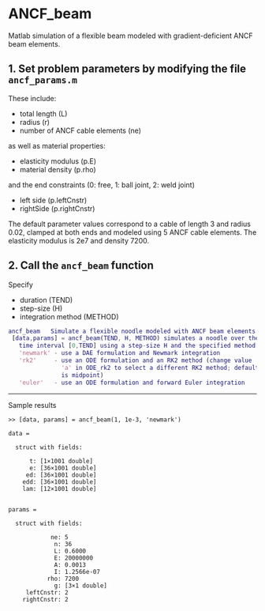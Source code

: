 # ANCF_beam

Matlab simulation of a flexible beam modeled with gradient-deficient ANCF beam elements.

## 1. Set problem parameters by modifying the file `ancf_params.m`  

These include:
  - total length (L)
  - radius (r)
  - number of ANCF cable elements (ne)
  
as well as material properties:
  - elasticity modulus (p.E)
  - material density (p.rho)
  
and the end constraints (0: free, 1: ball joint, 2: weld joint)
  - left side (p.leftCnstr)
  - rightSide (p.rightCnstr)

The default parameter values correspond to a cable of length 3 and radius 0.02, clamped at both ends and modeled using 5 ANCF cable elements.  The elasticity modulus is 2e7 and density 7200.

## 2. Call the `ancf_beam` function

Specify
  - duration (TEND)
  - step-size (H)
  - integration method (METHOD)
  
```matlab
ancf_beam   Simulate a flexible noodle modeled with ANCF beam elements
 [data,params] = ancf_beam(TEND, H, METHOD) simulates a noodle over the
   time interval [0,TEND] using a step-size H and the specified method:
   'newmark' - use a DAE formulation and Newmark integration
   'rk2'     - use an ODE formulation and an RK2 method (change value
               'a' in ODE_rk2 to select a different RK2 method; default 
               is midpoint)
   'euler'   - use an ODE formulation and forward Euler integration
```

-------

Sample results

```
>> [data, params] = ancf_beam(1, 1e-3, 'newmark')

data = 

  struct with fields:

      t: [1×1001 double]
      e: [36×1001 double]
     ed: [36×1001 double]
    edd: [36×1001 double]
    lam: [12×1001 double]


params = 

  struct with fields:

            ne: 5
             n: 36
             L: 0.6000
             E: 20000000
             A: 0.0013
             I: 1.2566e-07
           rho: 7200
             g: [3×1 double]
     leftCnstr: 2
    rightCnstr: 2
```
